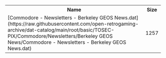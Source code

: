 <table>
<tr><th>Name</th><th>Size</th></tr>
<tr><td>
[Commodore - Newsletters - Berkeley GEOS News.dat](https://raw.githubusercontent.com/open-retrogaming-archive/dat-catalog/main/root/basic/TOSEC-PIX/Commodore/Newsletters/Berkeley GEOS News/Commodore - Newsletters - Berkeley GEOS News.dat)
</td><td>1257</td></tr>
</table>
